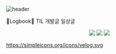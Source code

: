 ![header](https://capsule-render.vercel.app/api?text=Joy%20Github!&type=waving&height=200&color=gradient)

📝Logbook📝
TIL
개발글
일상글

<div align="center">
	<img src="https://img.shields.io/badge/Java-007396?style=flat&logo=Java&logoColor=white" />
	<img src="https://img.shields.io/badge/HTML5-E34F26?style=flat&logo=HTML5&logoColor=white" />
	<img src="https://img.shields.io/badge/CSS3-1572B6?style=flat&logo=CSS3&logoColor=white" />
</div>

https://simpleicons.org/icons/velog.svg

